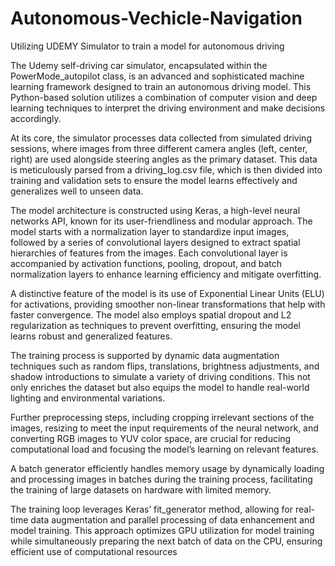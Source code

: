 # Autonomous-Vechicle-Navigation
Utilizing UDEMY Simulator to train a model for autonomous driving

The Udemy self-driving car simulator, encapsulated within the PowerMode_autopilot class, is an advanced and sophisticated machine learning framework designed to train an autonomous driving model. This Python-based solution utilizes a combination of computer vision and deep learning techniques to interpret the driving environment and make decisions accordingly.

At its core, the simulator processes data collected from simulated driving sessions, where images from three different camera angles (left, center, right) are used alongside steering angles as the primary dataset. This data is meticulously parsed from a driving_log.csv file, which is then divided into training and validation sets to ensure the model learns effectively and generalizes well to unseen data.

The model architecture is constructed using Keras, a high-level neural networks API, known for its user-friendliness and modular approach. The model starts with a normalization layer to standardize input images, followed by a series of convolutional layers designed to extract spatial hierarchies of features from the images. Each convolutional layer is accompanied by activation functions, pooling, dropout, and batch normalization layers to enhance learning efficiency and mitigate overfitting.

A distinctive feature of the model is its use of Exponential Linear Units (ELU) for activations, providing smoother non-linear transformations that help with faster convergence. The model also employs spatial dropout and L2 regularization as techniques to prevent overfitting, ensuring the model learns robust and generalized features.

The training process is supported by dynamic data augmentation techniques such as random flips, translations, brightness adjustments, and shadow introductions to simulate a variety of driving conditions. This not only enriches the dataset but also equips the model to handle real-world lighting and environmental variations.

Further preprocessing steps, including cropping irrelevant sections of the images, resizing to meet the input requirements of the neural network, and converting RGB images to YUV color space, are crucial for reducing computational load and focusing the model’s learning on relevant features.

A batch generator efficiently handles memory usage by dynamically loading and processing images in batches during the training process, facilitating the training of large datasets on hardware with limited memory.

The training loop leverages Keras’ fit_generator method, allowing for real-time data augmentation and parallel processing of data enhancement and model training. This approach optimizes GPU utilization for model training while simultaneously preparing the next batch of data on the CPU, ensuring efficient use of computational resources
